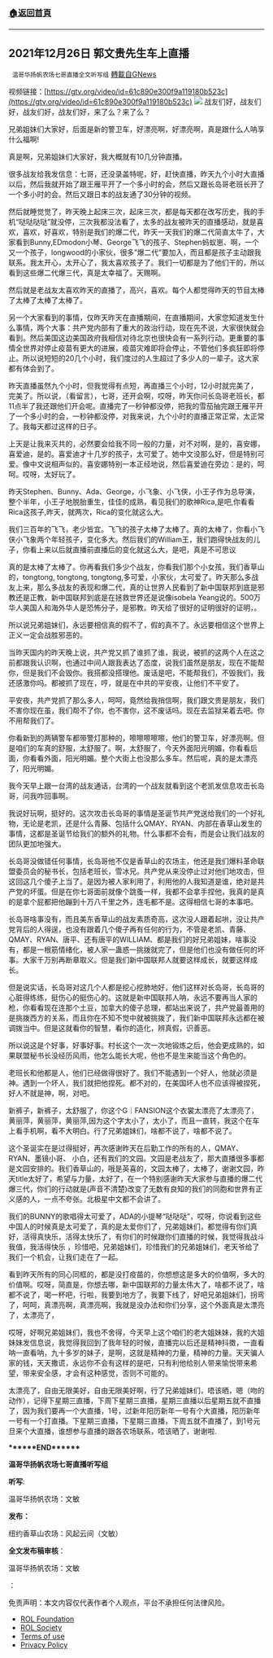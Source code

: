 ###  [:house:返回首頁](https://github.com/ourhimalayas/txt)
---


## 2021年12月26日 郭文贵先生车上直播
` 温哥华扬帆农场七哥直播全文听写组` [轉載自GNews](https://gnews.org/zh-hans/1794480/)

视频链接：[https://gtv.org/video/id=61c890e300f9a119180b523c](https://gtv.org/video/id=61c890e300f9a119180b523c)
![](https://assets.gnews.org/wp-content/uploads/2021/12/2-104.jpg)
战友们好，战友们好，战友们好，战友们好，来了么？来了么？

兄弟姐妹们大家好，后面是新的警卫车，好漂亮啊，好漂亮啊，真是跟什么人呐享什么福啊!

真是啊，兄弟姐妹们大家好，我大概就有10几分钟直播。

很多战友给我发信息：七哥，还没录盖特呢，好，赶快直播，昨天九个小时大直播以后，然后我就开始了跟王雁平开了一个多小时的会，然后又跟长岛哥老班长开了一个多小时的会。然后又跟日本的战友通了30分钟的视频。

然后就睡觉觉了，昨天晚上起床三次，起床三次，都是每天都在改写历史，我的手机“哒哒哒哒”就没停，三次我都没法看了，太多的战友被昨天的直播感动，就是喜欢，喜欢，好喜欢，特别是我们的爆二代，昨天一天我们的爆二代简直太牛了，大家看到Bunny,EDmodon小琴、George飞飞的孩子、Stephen蚂蚁崽、啊，一个又一个孩子，longwood的小家伙，很多”爆二代”要加入，而且都是孩子主动跟我联系。我太开心，太开心了，我太喜欢孩子了。我们一切都是为了他们干的，所以看到这些爆二代爆三代，真是太幸福了。天赐啊。

然后就是老战友太喜欢昨天的直播了，高兴，喜欢。每个人都觉得昨天的节目太棒了太棒了太棒了太棒了。

另一个大家看到的事情，仅昨天昨天在直播期间，在直播期间，大家您知道发生什么事情，两个大事：共产党内部有了重大的政治行动，现在先不说，大家很快就会看到。然后美国这边美国政府我相信对待北京也很快会有一系列行动。更重要的事情全世界对停止疫苗有更大的进展，疫苗灾难即将会停止，不管他们多疯狂即将停止。所以说短短的20几个小时，我们度过的人生超过了多少人的一辈子。这大家都有体会到了。

昨天直播虽然九个小时，但我觉得有点短，再直播三个小时，12小时就完美了，完美了。所以说，（看留言），七哥，还开会啊，哎呀，昨天你问长岛哥老班长，都11点半了我还跟他们开会呢。直播完了一秒钟都没停，把我的雪茄抽完跟王雁平开了一个多小时的会，一秒钟都没停，对我来说，九个小时的直播正常正常，太正常了。我每天都过这样的日子。

上天是让我来灭共的，必然要会给我不同一般的力量，对不对啊，是的，喜安娜，喜爱迪，是的。喜爱迪才十几岁的孩子，太可爱了。她中文没那么好，但是特别可爱。像中文说相声似的。喜安娜特别一本正经地说，然后喜爱迪在旁边：是的，呵呵。哎呀，太好玩了。

昨天Stephen、Bunny、Ada、George，小飞象、小飞侠，小王子作为总导演，整个半年，小王子地脱胎重生，佳佳的成熟，看见我们的歌神Rica,是吧,你看看Rica这孩子,昨天，就两次，Rica的变化就这么大。

我们三百年的飞飞，老少皆宜。飞飞的孩子太棒了太棒了。真的太棒了，你看小飞侠小飞象两个年轻孩子，变化多大。然后我们的William王，我们跑得快战友的儿子，你看上来以后就直播前直播后的变化就这么大，是吧，真是不可思议

真的是太棒了太棒了。你再看我们多少个战友，你看我们那个小女孩，我们香草山的，tongtong, tongtong, tongtong,多可爱，小家伙，太可爱了。昨天那么多战友上来，那么多战友的表现和爆二代，真的让世界人民看到了新中国联邦到底是邪教还是正教，新中国联邦到底是在拯救世界还是说像isobela Yeang说的。500万华人美国人和海外华人是恐怖分子，是邪教。昨天给了很好的证明很好的证明，。

所以说兄弟姐妹们，永远要相信真的假不了，假的真不了。永远要相信这个世界上正义一定会战胜邪恶的。

当昨天国内的昨天晚上说，共产党又抓了谁抓了谁，我说，被抓的这两个人在这之前都跟我认识啊，也通过中间人跟我表达了态度，说我们虽然是朋友，现在不能帮你，但是我们不会毁你。我搭都没搭理他。废话是吧，不能帮我们，不毁我们，我还感激你吗。都被抓了现在，哼，就是在中共的平安夜，让他们不平安了。

平安夜，共产党抓了那么多人，呵呵，竟然给我捎信啊，我们跟文贵是朋友，我们不害你现在虽，我们帮不了你，也不害你，这不废话吗。现在去监狱呆着去吧。你不用帮我们了。

你看新到的两辆警车都带警灯那种的，嚓嚓嚓嚓嚓，他们的警卫车，好漂亮啊。但是咱们的车真的舒服，太舒服了。啊，太舒服了，今天外面阳光明媚，你看看后面，你看看外面，阳光明媚。整个大街上也没那么多车。然后呢，真的是太漂亮了，阳光明媚。

我今天早上跟一台湾的战友通话，台湾的一个战友就看到这个老凯发信息攻击长岛哥，问我咋回事啊。

我说好玩啊，挺好的。这次攻击长岛哥的事情是圣诞节共产党送给我们的一个好礼物，无论是老凯，还是什么青藤、包括什么QMAY、RYAN、内部在香草山发生的事情，这都是圣诞节给我们的额外的礼物。什么事都不会有，而是会让我们战友的团队更加地强大。

长岛哥没做错任何事情，长岛哥他不仅是香草山的农场主，他还是我们爆料革命联盟委员会的秘书长，包括老班长，雪冰兄。共产党从来没停止过对他们地攻击，但这回这几个傻子上当了。是因为被人家利用了，利用他的人我知道是谁，绝对是共产党的坏蛋。但是在你七哥面前就像个跳蚤一样，我都不会拿手捏他，我真的是真的是拿个屁都把他蹦到十万八千里之外，连毛都不是。这得相信七哥的本事吧。

长岛哥啥事没有，而且美东香草山的战友素质奇高，这次没人跟着起哄，没让共产党背后的人得逞，也没有跟着几个傻子再有任何的行为，不管是老凯、青藤、QMAY、RYAN、唐平、还有唐平的WILLIAM、都是我们的好兄弟姐妹，啥事没有，都是一根筋情绪化，被人家一蛊惑一挑拨就完了，但是他们也没有做任何的坏事。大家千万别再断章取义。但是我们新中国联邦人就要这样成长，就要这样成长。

但是说实话，长岛哥对这几个人都是挖心挖肺地好，他们这样对长岛哥，长岛哥的心脏得练练，挺伤心的挺伤心的。这就是新中国联邦人呐，永远不要再当人家的枪，你看看现在连那个土豆，加拿大的傻子总理，都站出来说了，共产党最善用的是挑拨西方的关系，而且你在不知不觉中就被挑拨了，我们新中国联邦永远都在被调拨当中。但是这就看你的智慧，看你的造化，辨真假，识善恶。

所以说这是个好事，好事好事。村长这个一次一次地锻炼之后，他会更成熟的，如果联盟秘书长没经历风雨，他怎么能长大呢，他也不是生来能当这个角色的。

老班长和他都是人，他们已经做得很好了。我们不能遇到一个好人，他就必须是神。遇到一个坏人，我们就把他捏死。都不对的，在美国坏人也不应该得被捏死，好人不就是神，啊，对吧。

新裤子，新裤子，太舒服了，你这个G｜FANSION这个衣裳太漂亮了太漂亮了，黄丽萍，黄丽萍，黄丽萍,因为这个字太小了，太小了，而且一直转，我这个在车上看手机啊，看不大明白。行了兄弟姐妹们，啥都不说了，啥都不说了。

这个圣诞实在是过得挺好，再次感谢昨天在后勤工作的所有的人，QMAY、RYAN、墨镜小哥、 小白，还有我们的文园。文园是老战友了，那大直播很多事都是文园安排的。我们香草山的，哦是英喜的，文园太棒了，太棒了，谢谢文园，昨天title太好了，希望与力量，太好了，在一个特别感谢昨天大家参与直播的爆二代爆三代，你们的行动就是(声音不清楚)改变了无数有良知的我们的同胞和世界有正义感的人，一点不夸张。北极星中文都不会讲了。

我们的BUNNY的歌唱得太可爱了，ADA的小提琴“哒哒哒”，哎呀，你说看到这些中国人的时候真是太可爱了，真的是太爱你们了，兄弟姐妹们，都觉得有你们真好，活得真快乐，活得太快乐了，有你们的时候跟你们直播的时候，我觉得我战斗我值，我活得快乐 ，珍惜吧，兄弟姐妹们，珍惜我们的兄弟姐妹们，老天爷给了我们一个机会，让我们走在了一起。

看到昨天所有的同心同框的，都是没打疫苗的，你想想这是多大的价值啊，多大的价值啊。哎呀，简直是，你想去哪，新中国联邦的力量太伟大了，啥都不说了，啥都不说了，喝一杯吧，行啦，我要到地方了，我要下线了，好吧兄弟姐妹们，拐弯了，呵呵，真漂亮啊，真漂亮啊，我就是没办法和你们分享，这个外面真是太漂亮了，太漂亮了，

哎呀，好啊兄弟姐妹们，我也不舍得，今天早上这个咱们的老大姐妹妹，我的大姐妹妹发信息说，我觉得我回到了我年轻的时候，直播完以后还是精神抖擞，一直看呐一直看呐，九十多岁的妹子，是啊，这就是精神的力量，精神的力量。天天骗人家的钱，天天撒谎，永远你不会有这样的是吧，只有利他给别人带来愉悦带来希望，带来安全感，才会有这种感觉，否则不可能的。

太漂亮了，自由无限美好，自由无限美好啊，行了兄弟姐妹们，唔该晒，嗯（吻的动作），记得下星期三直播，下周下星期三直播，星期三直播以后星期五就不直播了，因为我们要再一个大直播，1号，过新年阳历新年一号有个大直播，阳历新年一号有一个打直播。下星期三直播，下星期三直播，下周五就不直播了，到1号元旦来个大直播，谁想参与直播的跟各农场联系，唔该晒了，谢谢啦.

**\*\*\*\*\*\*END\*\*\*\*\*\***

**温哥华扬帆农场七哥直播听写组**

**听写**:

温哥华扬帆农场：文敏

**发布：**

纽约香草山农场：风起云间（文敏）

**全文发布稿审核**：

温哥华扬帆农场：文敏

：

 

免责声明：本文内容仅代表作者个人观点，平台不承担任何法律风险。

- [ROL Foundation](https://rolfoundation.org/)
- [ROL Society](https://rolsociety.org/)
- [Terms of use](https://gnews.org/terms-of-use-3/)
- [Privacy Policy](https://gnews.org/privacy-policy/)
